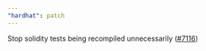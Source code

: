```yaml
---
"hardhat": patch
---
```


Stop solidity tests being recompiled unnecessarily ([#7116](https://github.com/NomicFoundation/hardhat/issues/7116))
